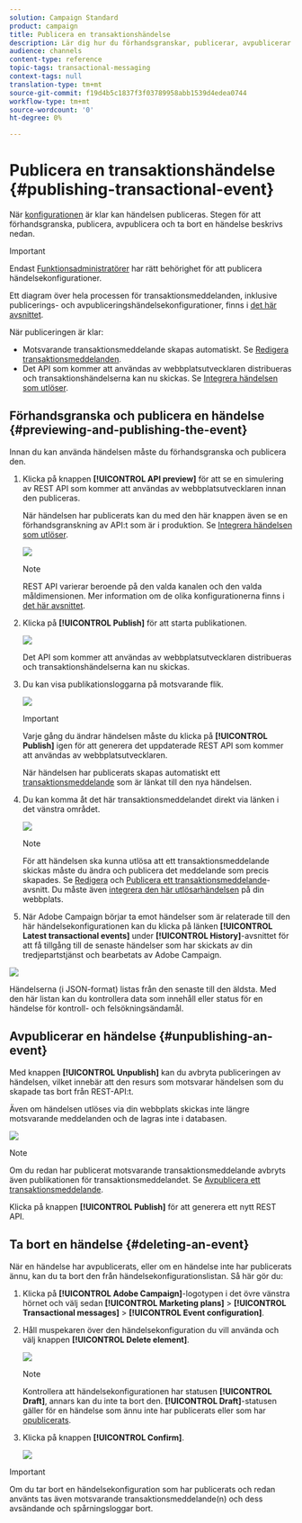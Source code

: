 ```yaml
---
solution: Campaign Standard
product: campaign
title: Publicera en transaktionshändelse
description: Lär dig hur du förhandsgranskar, publicerar, avpublicerar och tar bort en transaktionshändelsekonfiguration.
audience: channels
content-type: reference
topic-tags: transactional-messaging
context-tags: null
translation-type: tm+mt
source-git-commit: f19d4b5c1837f3f03789958abb1539d4edea0744
workflow-type: tm+mt
source-wordcount: '0'
ht-degree: 0%

---
```



# Publicera en transaktionshändelse {#publishing-transactional-event}

När [konfigurationen](../../channels/using/configuring-transactional-event.md) är klar kan händelsen publiceras. Stegen för att förhandsgranska, publicera, avpublicera och ta bort en händelse beskrivs nedan.

>[!IMPORTANT]
>
>Endast [Funktionsadministratörer](../../administration/using/users-management.md#functional-administrators) <!--being part of the **[!UICONTROL All]** [organizational unit](../../administration/using/organizational-units.md) -->har rätt behörighet för att publicera händelsekonfigurationer.

Ett diagram över hela processen för transaktionsmeddelanden, inklusive publicerings- och avpubliceringshändelsekonfigurationer, finns i [det här avsnittet](../../channels/using/publishing-transactional-message.md).

När publiceringen är klar:
* Motsvarande transaktionsmeddelande skapas automatiskt. Se [Redigera transaktionsmeddelanden](../../channels/using/editing-transactional-message.md).
* Det API som kommer att användas av webbplatsutvecklaren distribueras och transaktionshändelserna kan nu skickas. Se [Integrera händelsen som utlöser](../../channels/using/getting-started-with-transactional-msg.md#integrate-event-trigger).

## Förhandsgranska och publicera en händelse {#previewing-and-publishing-the-event}

Innan du kan använda händelsen måste du förhandsgranska och publicera den.

1. Klicka på knappen **[!UICONTROL API preview]** för att se en simulering av REST API som kommer att användas av webbplatsutvecklaren innan den publiceras.

   När händelsen har publicerats kan du med den här knappen även se en förhandsgranskning av API:t som är i produktion. Se [Integrera händelsen som utlöser](../../channels/using/getting-started-with-transactional-msg.md#integrate-event-trigger).

   ![](assets/message-center_api_preview.png)

   >[!NOTE]
   >
   >REST API varierar beroende på den valda kanalen och den valda måldimensionen. Mer information om de olika konfigurationerna finns i [det här avsnittet](../../channels/using/configuring-transactional-event.md#transactional-event-specific-configurations).

1. Klicka på **[!UICONTROL Publish]** för att starta publikationen.

   ![](assets/message-center_pub.png)

   Det API som kommer att användas av webbplatsutvecklaren distribueras och transaktionshändelserna kan nu skickas.

1. Du kan visa publikationsloggarna på motsvarande flik.

   ![](assets/message-center_logs.png)

   >[!IMPORTANT]
   >
   >Varje gång du ändrar händelsen måste du klicka på **[!UICONTROL Publish]** igen för att generera det uppdaterade REST API som kommer att användas av webbplatsutvecklaren.

   När händelsen har publicerats skapas automatiskt ett [transaktionsmeddelande](../../channels/using/editing-transactional-message.md) som är länkat till den nya händelsen.

1. Du kan komma åt det här transaktionsmeddelandet direkt via länken i det vänstra området.

   ![](assets/message-center_messagegeneration.png)

   >[!NOTE]
   >
   >För att händelsen ska kunna utlösa att ett transaktionsmeddelande skickas måste du ändra och publicera det meddelande som precis skapades. Se [Redigera](../../channels/using/editing-transactional-message.md) och [Publicera ett transaktionsmeddelande](../../channels/using/publishing-transactional-message.md)-avsnitt. Du måste även [integrera den här utlösarhändelsen](../../channels/using/getting-started-with-transactional-msg.md#integrate-event-trigger) på din webbplats.

1. När Adobe Campaign börjar ta emot händelser som är relaterade till den här händelsekonfigurationen kan du klicka på länken **[!UICONTROL Latest transactional events]** under **[!UICONTROL History]**-avsnittet för att få tillgång till de senaste händelser som har skickats av din tredjepartstjänst och bearbetats av Adobe Campaign.

![](assets/message-center_latest-events.png)

Händelserna (i JSON-format) listas från den senaste till den äldsta. Med den här listan kan du kontrollera data som innehåll eller status för en händelse för kontroll- och felsökningsändamål.

## Avpublicerar en händelse {#unpublishing-an-event}

Med knappen **[!UICONTROL Unpublish]** kan du avbryta publiceringen av händelsen, vilket innebär att den resurs som motsvarar händelsen som du skapade tas bort från REST-API:t.

Även om händelsen utlöses via din webbplats skickas inte längre motsvarande meddelanden och de lagras inte i databasen.

![](assets/message-center_unpublish.png)

>[!NOTE]
>
>Om du redan har publicerat motsvarande transaktionsmeddelande avbryts även publikationen för transaktionsmeddelandet. Se [Avpublicera ett transaktionsmeddelande](../../channels/using/publishing-transactional-message.md#unpublishing-a-transactional-message).

Klicka på knappen **[!UICONTROL Publish]** för att generera ett nytt REST API.

<!--## Transactional messaging publication process {#transactional-messaging-pub-process}

The chart below illustrates the transactional messaging publication process.

![](assets/message-center_pub-process.png)

For more on publishing, pausing and unpublishing a transactional message, see [this section](../../channels/using/publishing-transactional-message.md).-->

## Ta bort en händelse {#deleting-an-event}

När en händelse har avpublicerats, eller om en händelse inte har publicerats ännu, kan du ta bort den från händelsekonfigurationslistan. Så här gör du:

1. Klicka på **[!UICONTROL Adobe Campaign]**-logotypen i det övre vänstra hörnet och välj sedan **[!UICONTROL Marketing plans]** > **[!UICONTROL Transactional messages]** > **[!UICONTROL Event configuration]**.
1. Håll muspekaren över den händelsekonfiguration du vill använda och välj knappen **[!UICONTROL Delete element]**.

   ![](assets/message-center_delete-button.png)

   >[!NOTE]
   >
   >Kontrollera att händelsekonfigurationen har statusen **[!UICONTROL Draft]**, annars kan du inte ta bort den. **[!UICONTROL Draft]**-statusen gäller för en händelse som ännu inte har publicerats eller som har [opublicerats](#unpublishing-an-event).

1. Klicka på knappen **[!UICONTROL Confirm]**.

   ![](assets/message-center_delete-confirm.png)

>[!IMPORTANT]
>
>Om du tar bort en händelsekonfiguration som har publicerats och redan använts tas även motsvarande transaktionsmeddelande(n) och dess avsändande och spårningsloggar bort.
